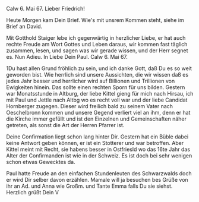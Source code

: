  Calw 6. Mai 67.
Lieber Friedrich!

Heute Morgen kam Dein Brief. Wie's mit unsrem Kommen steht, siehe im Brief an David.

Mit Gotthold Staiger lebe ich gegenwärtig in herzlicher Liebe, er hat auch rechte Freude am Wort Gottes und Leben daraus, wir kommen fast täglich zusammen, lesen, und sagen was wir gerade wissen, und der Herr segnet es. 
 Nun Adieu.
 In Liebe
 Dein Paul.
Calw 6. Mai 67.


1Du hast allen Grund fröhlich zu sein, und ich danke Gott, daß Du es so weit geworden bist. Wie herrlich sind unsere Aussichten, die wir wissen daß es jedes Jahr besser und herrlicher wird auf Billionen und Trillionen von Ewigkeiten hinein. Das sollte einen rechten Sporn für uns bilden. 
Gestern war Monatsstunde in Altburg, der liebe Kittel gieng für mich nach Hirsau, ich mit Paul und Jettle nach Altbg wo es recht voll war und der liebe Candidat Hornberger zugegen. Dieser wird freilich bald zu seinem Vater nach Oeschelbronn kommen und unsere Gegend verliert viel an ihm, denn er hat die Kirche immer gefüllt und ist den Einzelnen und Gemeinschaften näher getreten, als sonst die Art der Herren Pfarrer ist.

Deine Confirmation liegt schon lang hinter Dir. Gestern hat ein Büble dabei keine Antwort geben können, er ist ein Stotterer und war betroffen. Aber Kittel meint mit Recht, sie habens besser in Ostfriesld wo das 16te Jahr das Alter der Confirmanden ist wie in der Schweiz. Es ist doch bei sehr wenigen schon etwas Gewecktes da.

Paul hatte Freude an den einfachen Stundenleuten des Schwarzwalds doch er wird Dir selber davon erzählen. Mamale will ja besuchen bes Grüße von ihr an Ad. und Anna wie Großm. und Tante Emma falls Du sie siehst. 
 Herzlich grüßt Dein V
